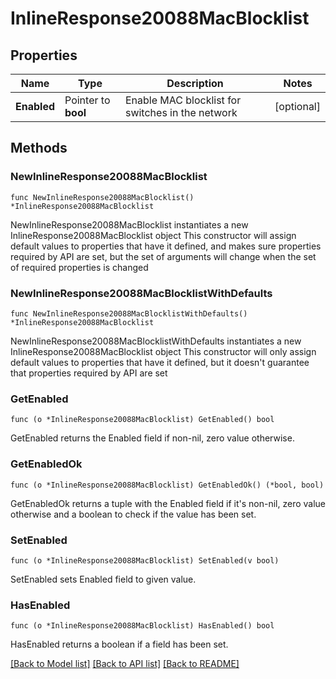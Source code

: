 # InlineResponse20088MacBlocklist

## Properties

Name | Type | Description | Notes
------------ | ------------- | ------------- | -------------
**Enabled** | Pointer to **bool** | Enable MAC blocklist for switches in the network | [optional] 

## Methods

### NewInlineResponse20088MacBlocklist

`func NewInlineResponse20088MacBlocklist() *InlineResponse20088MacBlocklist`

NewInlineResponse20088MacBlocklist instantiates a new InlineResponse20088MacBlocklist object
This constructor will assign default values to properties that have it defined,
and makes sure properties required by API are set, but the set of arguments
will change when the set of required properties is changed

### NewInlineResponse20088MacBlocklistWithDefaults

`func NewInlineResponse20088MacBlocklistWithDefaults() *InlineResponse20088MacBlocklist`

NewInlineResponse20088MacBlocklistWithDefaults instantiates a new InlineResponse20088MacBlocklist object
This constructor will only assign default values to properties that have it defined,
but it doesn't guarantee that properties required by API are set

### GetEnabled

`func (o *InlineResponse20088MacBlocklist) GetEnabled() bool`

GetEnabled returns the Enabled field if non-nil, zero value otherwise.

### GetEnabledOk

`func (o *InlineResponse20088MacBlocklist) GetEnabledOk() (*bool, bool)`

GetEnabledOk returns a tuple with the Enabled field if it's non-nil, zero value otherwise
and a boolean to check if the value has been set.

### SetEnabled

`func (o *InlineResponse20088MacBlocklist) SetEnabled(v bool)`

SetEnabled sets Enabled field to given value.

### HasEnabled

`func (o *InlineResponse20088MacBlocklist) HasEnabled() bool`

HasEnabled returns a boolean if a field has been set.


[[Back to Model list]](../README.md#documentation-for-models) [[Back to API list]](../README.md#documentation-for-api-endpoints) [[Back to README]](../README.md)


